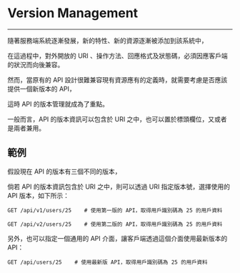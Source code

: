 # Version Management

---

隨著服務端系統逐漸發展，新的特性、新的資源逐漸被添加到該系統中，

在這過程中，對外開放的 URI 、操作方法、回應格式及狀態碼，必須因應客戶端的狀況而向後兼容。

然而，當原有的 API 設計很難兼容現有資源應有的定義時，就需要考慮是否應該提供一個新版本的 API，

這時 API 的版本管理就成為了重點。

一般而言，API 的版本資訊可以包含於 URI 之中，也可以置於標頭欄位，又或者是兩者兼用。

## 範例

假設現在 API 的版本有三個不同的版本，

倘若 API 的版本資訊包含於 URI 之中，則可以透過 URI 指定版本號，選擇使用的 API 版本，如下所示：

```
GET /api/v1/users/25    # 使用第一版的 API，取得用戶識別碼為 25 的用戶資料

GET /api/v2/users/25    # 使用第二版的 API，取得用戶識別碼為 25 的用戶資料
```

另外，也可以指定一個通用的 API 介面，讓客戶端透過這個介面使用最新版本的 API：

```
GET /api/users/25    # 使用最新版 API，取得用戶識別碼為 25 的用戶資料
```

### 

